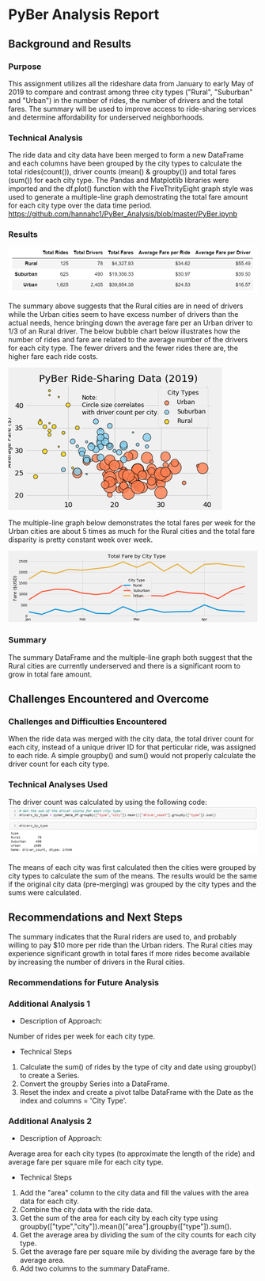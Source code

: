 # PyBer Analysis Report

## Background and Results

### Purpose
   This assignment utilizes all the rideshare data from January to early May of 2019 to compare and contrast among three city types ("Rural", "Suburban" and "Urban") in the number of rides, the number of drivers and the total fares.  The summary will be used to improve access to ride-sharing services and determine affordability for underserved neighborhoods.

### Technical Analysis
   The ride data and city data have been merged to form a new DataFrame and each columns have been grouped by the city types to calculate the total rides(count()), driver counts (mean() & groupby()) and total fares (sum()) for each city type.  The Pandas and Matplotlib libraries were imported and the df.plot() function with the FiveThrityEight graph style was used to generate a multiple-line graph demostrating the total fare amount for each city type over the data time period.
https://github.com/hannahc1/PyBer_Analysis/blob/master/PyBer.ipynb

### Results
![](https://github.com/hannahc1/PyBer_Analysis/blob/master/Analysis/Table1.PNG)

   The summary above suggests that the Rural cities are in need of drivers while the Urban cities seem to have excess number of drivers than the actual needs, hence bringing down the average fare per an Urban driver to 1/3 of an Rural driver.  The below bubble chart below illustrates how the number of rides and fare are related to the average number of the drivers for each city type.  The fewer drivers and the fewer rides there are, the higher fare each ride costs.

![](https://github.com/hannahc1/PyBer_Analysis/blob/master/Analysis/Fig1.png)

   The multiple-line graph below demonstrates the total fares per week for the Urban cities are about 5 times as much for the Rural cities and the total fare disparity is pretty constant week over week.

![](https://github.com/hannahc1/PyBer_Analysis/blob/master/Analysis/Fig8.png)

### Summary
   The summary DataFrame and the multiple-line graph both suggest that the Rural cities are currently underserved and there is a significant room to grow in total fare amount.


## Challenges Encountered and Overcome

### Challenges and Difficulties Encountered
   When the ride data was merged with the city data, the total driver count for each city, instead of a unique driver ID for that perticular ride, was assigned to each ride.  A simple groupby() and sum() would not properly calculate the driver count for each city type.

### Technical Analyses Used
   The driver count was calculated by using the following code:
![](https://github.com/hannahc1/PyBer_Analysis/blob/master/Analysis/Code1.PNG)

   The means of each city was first calculated then the cities were grouped by city types to calculate the sum of the means.  The results would be the same if the original city data (pre-merging) was grouped by the city types and the sums were calculated.

## Recommendations and Next Steps

   The summary indicates that the Rural riders are used to, and probably willing to pay $10 more per ride than the Urban riders.  The Rural cities may experience significant growth in total fares if more rides become available by increasing the number of drivers in the Rural cities.

### Recommendations for Future Analysis

### Additional Analysis 1

* Description of Approach:

Number of rides per week for each city type.

* Technical Steps
1. Calculate the sum() of rides by the type of city and date using groupby() to create a Series.
2. Convert the groupby Series into a DataFrame.
3. Reset the index and create a pivot talbe DataFrame with the Date as the index and columns = 'City Type'.

### Additional Analysis 2

* Description of Approach:

Average area for each city types (to approximate the length of the ride) and average fare per square mile for each city type.

* Technical Steps
1. Add the "area" column to the city data and fill the values with the area data for each city.
2. Combine the city data with the ride data.
3. Get the sum of the area for each city by each city type using groupby(["type","city"]).mean()["area"].groupby(["type"]).sum().
4. Get the average area by dividing the sum of the city counts for each city type.
5. Get the average fare per square mile by dividing the average fare by the average area.
6. Add two columns to the summary DataFrame.
